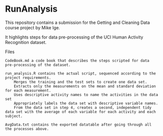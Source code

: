# RunAnalysis
This repository contains a submission for the Getting and Cleaning Data course project by Mike Ige. 

It highlights steps for data pre-processing of the UCI Human Activity Recognition dataset.

Files

    CodeBook.md a code book that describes the steps scripted for data pre-processing of the dataset.
	
    run_analysis.R contains the actual script, sequenced according to the project requirements.
        Merges the training and the test sets to create one data set.
        Extracts only the measurements on the mean and standard deviation for each measurement.
        Uses descriptive activity names to name the activities in the data set
        Appropriately labels the data set with descriptive variable names.
        From the data set in step 4, creates a second, independent tidy data set with the average of each variable for each activity and each subject.

    AvgData.txt contains the exported datatable after going through all the processes above.

